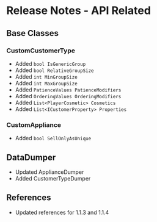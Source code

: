 # Release Notes - API Related

## Base Classes

### CustomCustomerType

- Added `bool IsGenericGroup`
- Added `bool RelativeGroupSize`
- Added `int MinGroupSize`
- Added `int MaxGroupSize`
- Added `PatienceValues PatienceModifiers`
- Added `OrderingValues OrderingModifiers`
- Added `List<PlayerCosmetic> Cosmetics`
- Added `List<ICustomerProperty> Properties`

### CustomAppliance

- Added `bool SellOnlyAsUnique`

## DataDumper

- Updated ApplianceDumper
- Added CustomerTypeDumper

## References

- Updated references for 1.1.3 and 1.1.4